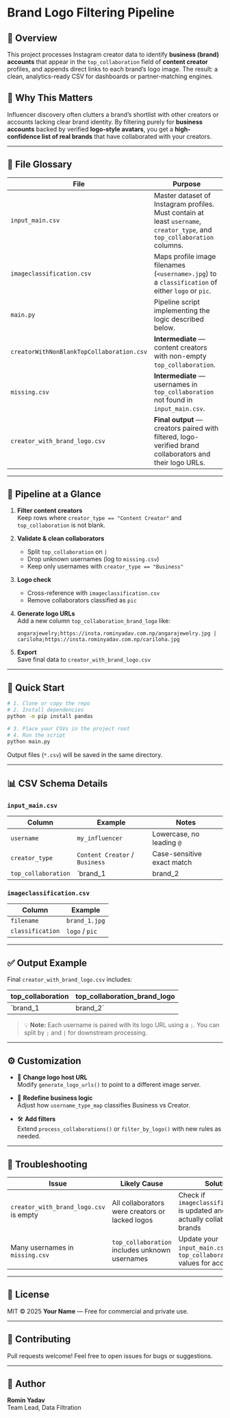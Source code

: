 # Brand Logo Filtering Pipeline

## 🧠 Overview

This project processes Instagram creator data to identify **business (brand) accounts** that appear in the `top_collaboration` field of **content creator** profiles, and appends direct links to each brand’s logo image. The result: a clean, analytics-ready CSV for dashboards or partner-matching engines.

## 🎯 Why This Matters

Influencer discovery often clutters a brand’s shortlist with other creators or accounts lacking clear brand identity. By filtering purely for **business accounts** backed by verified **logo-style avatars**, you get a **high-confidence list of real brands** that have collaborated with your creators.

---

## 📁 File Glossary

| File                                      | Purpose                                                                                                                        |
| ----------------------------------------- | ------------------------------------------------------------------------------------------------------------------------------ |
| `input_main.csv`                          | Master dataset of Instagram profiles. Must contain at least `username`, `creator_type`, and `top_collaboration` columns.       |
| `imageclassification.csv`                 | Maps profile image filenames (`<username>.jpg`) to a `classification` of either `logo` or `pic`.                              |
| `main.py`                                 | Pipeline script implementing the logic described below.                                                                        |
| `creatorWithNonBlankTopCollaboration.csv` | **Intermediate** — content creators with non-empty `top_collaboration`.                                                        |
| `missing.csv`                             | **Intermediate** — usernames in `top_collaboration` not found in `input_main.csv`.                                             |
| `creator_with_brand_logo.csv`             | **Final output** — creators paired with filtered, logo-verified brand collaborators and their logo URLs.                       |

---

## 🔄 Pipeline at a Glance

1. **Filter content creators**  
   Keep rows where `creator_type == "Content Creator"` and `top_collaboration` is not blank.

2. **Validate & clean collaborators**  
   - Split `top_collaboration` on `|`  
   - Drop unknown usernames (log to `missing.csv`)  
   - Keep only usernames with `creator_type == "Business"`

3. **Logo check**  
   - Cross-reference with `imageclassification.csv`  
   - Remove collaborators classified as `pic`

4. **Generate logo URLs**  
   Add a new column `top_collaboration_brand_logo` like:
   ```
   angarajewelry;https://insta.rominyadav.com.np/angarajewelry.jpg | cariloha;https://insta.rominyadav.com.np/cariloha.jpg
   ```

5. **Export**  
   Save final data to `creator_with_brand_logo.csv`

---

## 🚀 Quick Start

```bash
# 1. Clone or copy the repo
# 2. Install dependencies
python -m pip install pandas

# 3. Place your CSVs in the project root
# 4. Run the script
python main.py
```

Output files (`*.csv`) will be saved in the same directory.

---

## 📊 CSV Schema Details

### `input_main.csv`

| Column            | Example          | Notes                                                        |
| ----------------- | ---------------- | ------------------------------------------------------------ |
| `username`        | `my_influencer`  | Lowercase, no leading `@`                                    |
| `creator_type`    | `Content Creator` / `Business` | Case-sensitive exact match                                   |
| `top_collaboration` | `brand_1 | brand_2 | brand_3` | Pipe (`|`) separated usernames                         |

### `imageclassification.csv`

| Column            | Example         |
| ----------------- | --------------- |
| `filename`        | `brand_1.jpg`   |
| `classification`  | `logo` / `pic`  |

---

## ✅ Output Example

Final `creator_with_brand_logo.csv` includes:

| top_collaboration        | top_collaboration_brand_logo                                                                                  |
|--------------------------|----------------------------------------------------------------------------------------------------------------|
| `brand_1 | brand_2`       | `brand_1;https://insta.rominyadav.com.np/brand_1.jpg | brand_2;https://insta.rominyadav.com.np/brand_2.jpg` |

> 💡 **Note:** Each username is paired with its logo URL using a `;`. You can split by `;` and `|` for downstream processing.

---

## ⚙️ Customization

- 🔗 **Change logo host URL**  
  Modify `generate_logo_urls()` to point to a different image server.

- 🧠 **Redefine business logic**  
  Adjust how `username_type_map` classifies Business vs Creator.

- 🛠 **Add filters**  
  Extend `process_collaborations()` or `filter_by_logo()` with new rules as needed.

---

## 🧯 Troubleshooting

| Issue                                | Likely Cause                                    | Solution                                                                                         |
|-------------------------------------|-------------------------------------------------|--------------------------------------------------------------------------------------------------|
| `creator_with_brand_logo.csv` is empty | All collaborators were creators or lacked logos | Check if `imageclassification.csv` is updated and creators actually collaborate with brands     |
| Many usernames in `missing.csv`     | `top_collaboration` includes unknown usernames  | Update your `input_main.csv` or audit `top_collaboration` values for accuracy                   |

---

## 📄 License

MIT © 2025 **Your Name** — Free for commercial and private use.

---

## 🤝 Contributing

Pull requests welcome! Feel free to open issues for bugs or suggestions.

---

## 👤 Author

**Romin Yadav**  
Team Lead, Data Filtration
